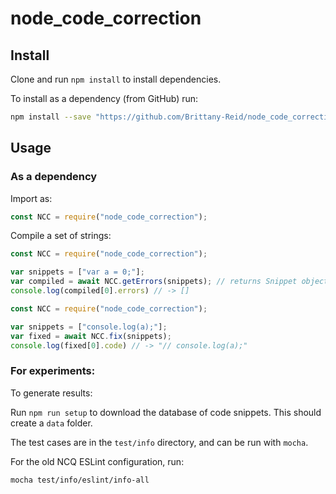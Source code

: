 # node_code_correction

## Install

Clone and run `npm install` to install dependencies.

To install as a dependency (from GitHub) run:

```sh
npm install --save "https://github.com/Brittany-Reid/node_code_correction.git"
```

## Usage

### As a dependency

Import as:

```js
const NCC = require("node_code_correction");
```

Compile a set of strings:

```js
const NCC = require("node_code_correction");

var snippets = ["var a = 0;"];
var compiled = await NCC.getErrors(snippets); // returns Snippet objects
console.log(compiled[0].errors) // -> []
```

```js
const NCC = require("node_code_correction");

var snippets = ["console.log(a);"];
var fixed = await NCC.fix(snippets);
console.log(fixed[0].code) // -> "// console.log(a);"
```

### For experiments:

To generate results:

Run `npm run setup` to download the database of code snippets. This should create a `data` folder.

The test cases are in the `test/info` directory, and can be run with `mocha`.

For the old NCQ ESLint configuration, run:

```sh
mocha test/info/eslint/info-all
```




 
